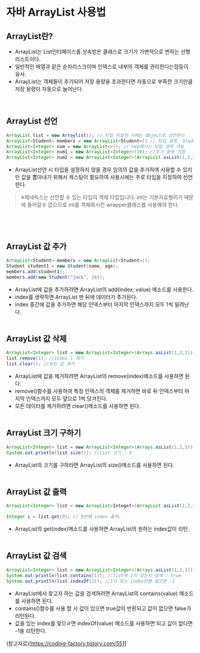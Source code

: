 # 자바 ArrayList 사용법

## **ArrayList란?**
* ArrayList는 List인터페이스를 상속받은 클래스로 크기가 가변적으로 변하는 선형리스트이다.
* 일반적인 배열과 같은 순차리스크이며 인덱스로 내부의 객체를 관리한다는점등이 유사.
* ArrayList는 객체들이 추가되어 저장 용량을 초과한다면 자동으로 부족한 크기만큼 저장 용량이 자동으로 늘어난다.  
<br>

## **ArrayList 선언**
```java
ArrayList list = new Arraylist(); // 타입 미설정 시에는 Object로 선언된다.
ArrayList<Student> members = new ArrayList<Student>() // 타입 설정, Student객체만 사용가능
ArrayList<Integer> num = new ArrayList<>(); // new에서는 타입 생략 가능
ArrayList<Integer> num1 = new ArrayList<Integer>(10); //초기 용량 지정
ArrayList<Integer> num2 = new ArrayList<Integer>(ArrayList.asList(1,2,3)); // 생성시 값 추가
```

* ArrayList선언 시 타입을 설정하지 않을 경우 임의의 값을 추가하여 사용할 수 있지만 값을 뽑아내기 위해서 캐스팅이 필요하여 사용시에는 주로 타입을 지정하여 선언한다.
> ※제네릭스는 선언할 수 있는 타입이 객체 타입입니다. int는 기본자료형이기 때문에 들어갈수 없으므로 int를 객체화시킨 wrapper클래스를 사용해야 한다.
<br>

## **<br>ArrayList 값 추가**
```java
ArrayList<Student> members = new ArrayList<Student>();
Student student1 = new Student(name, age);
members.add(student1);
members.add(new Student("jack", 24));
```

* ArrayList에 값을 추가하려면 ArrayList의 add(index, value) 메소드를 사용한다.
* index를 생략하면 ArrayList 맨 뒤에 데이터가 추가된다.
* index 중간에 값을 추가하면 해당 인덱스부터 마지막 인덱스까지 모두 1씩 밀려난다.<br><br>

## **ArrayList 값 삭제**
```java
ArrayList<Integer> list = new ArrayList<Integer>(Arrays.asList(1,2,3));
list.remove(1); //index 1 제거
list.clear(); //모든 값 제거
```

* ArrayList에 값을 제거하려면 ArrayList의 remove(index)메소드를 사용하면 된다.
* remove()함수를 사용하여 특정 인덱스의 객체를 제거하면 바로 뒤 인덱스부터 마지막 인덱스까지 모두 앞으로 1씩 당겨진다.
* 모든 데이터를 제거하려면 clear()메소드를 사용하면 된다.<br><br>

## **ArrayList 크기 구하기**
```java
ArrayList<Integer> list = new ArrayList<Integer>(Arrays.asList(1,2,3));
System.out.println(list.size()); //list 크기 : 3
```
* ArrayList의 크기를 구하라면 ArrayList의 size()메소드를 사용하면 된다.<br><br>

## **ArrayList 값 출력**
```java
ArrayList<Integer> list = new ArrayList<Integet>(ArrayList.asList(1,2,3));

Integer i = list.get(0); // 0번째 index 출력.

```
* ArrayList의 get(index)메소드를 사용하면 ArrayList의 원하는 index값이 리턴.<br><br>

## **ArrayList 값 검색**
```java
ArrayList<Integer> list = new ArrayList<Integer>(Arrays.asList(1,2,3));
System.out.println(list.contains(1)); //list에 1이 있는지 검색 : true
System.out.println(list.indexOf(1)); //1이 있는 index반환 없으면 -1
```
* ArrayList에서 찾고자 하는 값을 검색하려면 ArrayList의 contains(value) 메소드를 사용하면 된다.
* contains()함수를 사용 할 시 값이 있으면 true값이 반환되고 값이 없으면 false가 리턴된다.
* 값을 있는 index를 찾으ㄹ면  indexOf(value) 메소드를 사용하면 되고 값이 없다면 -1을 리턴한다.

(참고자료)[https://coding-factory.tistory.com/551]